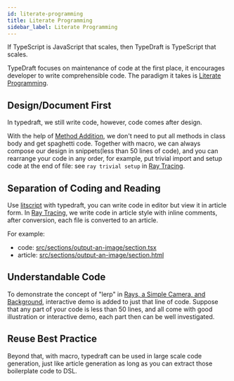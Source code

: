 ```yaml
---
id: literate-programming
title: Literate Programming
sidebar_label: Literate Programming
---
```


If TypeScript is JavaScript that scales, then TypeDraft is TypeScript that scales.

TypeDraft focuses on maintenance of code at the first place, it encourages developer to write comprehensible code. The paradigm it takes is [Literate Programming](https://en.wikipedia.org/wiki/Literate_programming).

## Design/Document First

In typedraft, we still write code, however, code comes after design. 

With the help of [Method Addition](https://mistlog.github.io/typedraft-docs/docs#method-addition), we don't need to put all methods in class body and get spaghetti code. Together with macro, we can always compose our design in snippets(less than 50 lines of code), and you can rearrange your code in any order, for example, put trivial import and setup code at the end of file: see `ray trivial setup` in [Ray Tracing](https://mistlog.github.io/ray-tracing/src/sections/ray/section.html#result).

## Separation of Coding and Reading

Use [litscript](https://github.com/johtela/litscript) with typedraft, you can write code in editor but view it in article form. In [Ray Tracing](https://github.com/mistlog/ray-tracing), we write code in article style with inline comments, after conversion, each file is converted to an article. 

For example:

* code: [src/sections/output-an-image/section.tsx](https://github.com/mistlog/ray-tracing/blob/master/src/sections/output-an-image/section.tsx)
* article: [src/sections/output-an-image/section.html](https://mistlog.github.io/ray-tracing/src/sections/output-an-image/section.html)

## Understandable Code

To demonstrate the concept of "lerp" in [Rays, a Simple Camera, and Background](https://mistlog.github.io/ray-tracing/src/sections/ray/section.html#generate-color), interactive demo is added to just that line of code. Suppose that any part of your code is less than 50 lines, and all come with good illustration or interactive demo, each part then can be well investigated.

## Reuse Best Practice

Beyond that, with macro, typedraft can be used in large scale code generation, just like article generation as long as you can extract those boilerplate code to DSL.